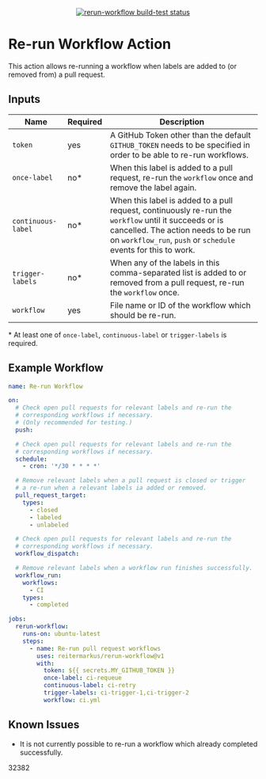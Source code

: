 <p align="center">
  <a href="https://github.com/reitermarkus/rerun-workflow/actions"><img alt="rerun-workflow build-test status" src="https://github.com/reitermarkus/rerun-workflow/workflows/build-test/badge.svg"></a>
</p>


# Re-run Workflow Action

This action allows re-running a workflow when labels are added to (or removed from) a pull request.


## Inputs

| Name | Required  | Description |
|------|-----------|-------------|
| `token` | yes | A GitHub Token other than the default `GITHUB_TOKEN` needs to be specified in order to be able to re-run workflows. |
| `once-label` | no\* | When this label is added to a pull request, re-run the `workflow` once and remove the label again. |
| `continuous-label` | no\* | When this label is added to a pull request, continuously re-run the `workflow` until it succeeds or is cancelled. The action needs to be run on `workflow_run`, `push` or `schedule` events for this to work. |
| `trigger-labels` | no\* | When any of the labels in this comma-separated list is added to or removed from a pull request, re-run the `workflow` once. |
| `workflow` | yes | File name or ID of the workflow which should be re-run. |

\* At least one of `once-label`, `continuous-label` or `trigger-labels` is required.


## Example Workflow

```yml
name: Re-run Workflow

on:
  # Check open pull requests for relevant labels and re-run the
  # corresponding workflows if necessary.
  # (Only recommended for testing.)
  push:

  # Check open pull requests for relevant labels and re-run the
  # corresponding workflows if necessary.
  schedule:
    - cron: '*/30 * * * *'

  # Remove relevant labels when a pull request is closed or trigger
  # a re-run when a relevant labels ia added or removed.
  pull_request_target:
    types:
      - closed
      - labeled
      - unlabeled

  # Check open pull requests for relevant labels and re-run the
  # corresponding workflows if necessary.
  workflow_dispatch:

  # Remove relevant labels when a workflow run finishes successfully.
  workflow_run:
    workflows:
      - CI
    types:
      - completed

jobs:
  rerun-workflow:
    runs-on: ubuntu-latest
    steps:
      - name: Re-run pull request workflows
        uses: reitermarkus/rerun-workflow@v1
        with:
          token: ${{ secrets.MY_GITHUB_TOKEN }}
          once-label: ci-requeue
          continuous-label: ci-retry
          trigger-labels: ci-trigger-1,ci-trigger-2
          workflow: ci.yml
```


## Known Issues

- It is not currently possible to re-run a workflow which already completed successfully.

32382
